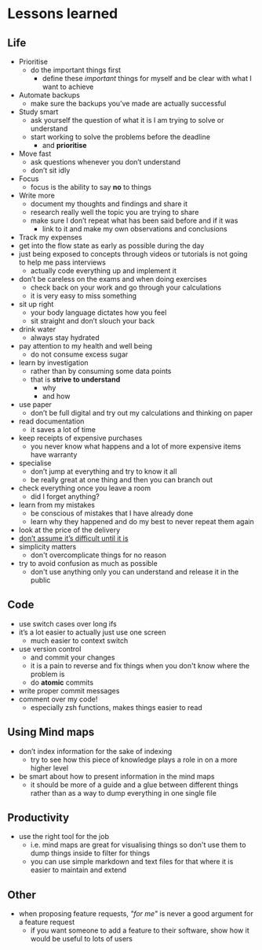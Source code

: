 # Lessons learned
## Life
- Prioritise 
	- do the important things first
		- define these _important_ things for myself and be clear with what I want to achieve
- Automate backups
	- make sure the backups you’ve made are actually successful
- Study smart
	- ask yourself the question of what it is I am trying to solve or understand
	- start working to solve the problems before the deadline
		- and __prioritise__
- Move fast
	- ask questions whenever you don’t understand
	- don’t sit idly
- Focus
	- focus is the ability to say __no__ to things
- Write more
	- document my thoughts and findings and share it
	- research really well the topic you are trying to share
	- make sure I don’t repeat what has been said before and if it was 
		- link to it and make my own observations and conclusions
- Track my expenses
- get into the flow state as early as possible during the day
- just being exposed to concepts through videos or tutorials is not going to help me pass interviews
	- actually code everything up and implement it
- don’t be careless on the exams and when doing exercises
	- check back on your work and go through your calculations
	- it is very easy to miss something
- sit up right
	- your body language dictates how you feel
	- sit straight and don’t slouch your back
- drink water
	- always stay hydrated
- pay attention to my health and well being
	- do not consume excess sugar
- learn by investigation
	- rather than by consuming some data points
	- that is __strive to understand__
		- why 
		- and how
- use paper
	- don’t be full digital and try out my calculations and thinking on paper
- read documentation
	- it saves a lot of time
- keep receipts of expensive purchases
	- you never know what happens and a lot of more expensive items have warranty
- specialise
	- don’t jump at everything and try to know it all
	- be really great at one thing and then you can branch out
- check everything once you leave a room
	- did I forget anything?
- learn from my mistakes
	- be conscious of mistakes that I have already done
	- learn why they happened and do my best to never repeat them again
- look at the price of the delivery
- [don’t assume it’s difficult until it is](https://news.ycombinator.com/item?id=10872970)
- simplicity matters
	- don't overcomplicate things for no reason
- try to avoid confusion as much as possible
	- don't use anything only you can understand and release it in the public

## Code
- use switch cases over long ifs
- it’s a lot easier to actually just use one screen
	- much easier to context switch
- use version control
	- and commit your changes
	- it is a pain to reverse and fix things when you don't know where the problem is
	- do __atomic__ commits
- write proper commit messages
- comment over my code!
	- especially zsh functions, makes things easier to read

## Using Mind maps
- don’t index information for the sake of indexing
	- try to see how this piece of knowledge plays a role in on a more higher level
- be smart about how to present information in the mind maps
	- it should be more of a guide and a glue between different things rather than as a way to dump everything in one single file

## Productivity
- use the right tool for the job
	- i.e. mind maps are great for visualising things so don't use them to dump things inside to filter for things
	- you can use simple markdown and text files for that where it is easier to maintain and extend

## Other
- when proposing feature requests, _"for me"_ is never a good argument for a feature request
	- if you want someone to add a feature to their software, show how it would be useful to lots of users